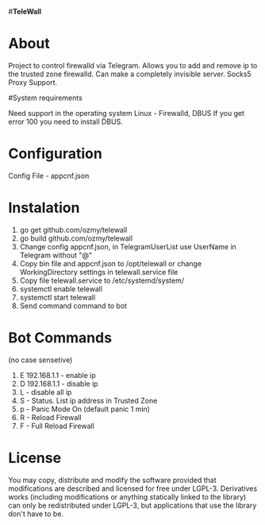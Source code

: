 #**TeleWall**

# About
    
Project to control firewalld via Telegram.
Allows you to add and remove ip to the trusted zone firewalld.
Сan make a completely invisible server.
Socks5 Proxy Support.

#System requirements

Need support in the operating system Linux - Firewalld, DBUS
If you get error 100 you need to install DBUS.
    
# Configuration

Config File -  appcnf.json

# Instalation

1. go get github.com/ozmy/telewall
2. go build github.com/ozmy/telewall
3. Change config appcnf.json, in TelegramUserList use UserName in Telegram without "@"
4. Copy bin file and appcnf.json to /opt/telewall or change WorkingDirectory settings in telewall.service file
5. Copy file telewall.service to /etc/systemd/system/
6. systemctl enable telewall
7. systemctl start telewall
8. Send command command to bot


# Bot Commands
(no case sensetive)
1. E 192.168.1.1 - enable ip
2. D 192.168.1.1 - disable ip
3. L             - disable all ip
4. S             - Status. List ip address in Trusted Zone
5. p             - Panic Mode On (default panic 1 min)
6. R             - Reload Firewall
7. F             - Full Reload Firewall


# License

You may copy, distribute and modify the software provided that modifications are described and licensed for free under LGPL-3. Derivatives works (including modifications or anything statically linked to the library) can only be redistributed under LGPL-3, but applications that use the library don't have to be.
